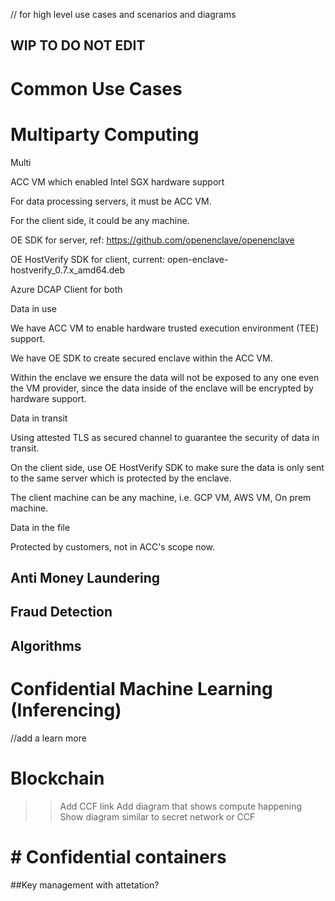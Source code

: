 // for high level use cases and scenarios and diagrams

## WIP TO DO NOT EDIT

# Common Use Cases

# Multiparty Computing
Multi

ACC VM which enabled Intel SGX hardware support 

For data processing servers, it must be ACC VM. 

For the client side, it could be any machine. 

OE SDK for server, ref: https://github.com/openenclave/openenclave 

OE HostVerify SDK for client, current: open-enclave-hostverify_0.7.x_amd64.deb 

Azure DCAP Client for both 

Data in use 

We have ACC VM to enable hardware trusted execution environment (TEE) support. 

We have OE SDK to create secured enclave within the ACC VM. 

Within the enclave we ensure the data will not be exposed to any one even the VM provider, since the data inside of the enclave will be encrypted by hardware support. 

Data in transit 

Using attested TLS as secured channel to guarantee the security of data in transit. 

On the client side, use OE HostVerify SDK to make sure the data is only sent to the same server which is protected by the enclave. 

The client machine can be any machine, i.e. GCP VM, AWS VM, On prem machine. 

Data in the file 

Protected by customers, not in ACC's scope now. 

## Anti Money Laundering
## Fraud Detection
## Algorithms

# Confidential Machine Learning (Inferencing)

//add a learn more

# Blockchain
>> Add CCF link
>> Add diagram that shows compute happening
>> Show diagram similar to secret network or CCF

# # Confidential containers 

##Key management with attetation? 
